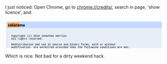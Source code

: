 <!--
.. title: Google Chrome Credit
.. slug: google-chrome-credit
.. date: 2016-01-20 23:10:47-06:00
.. tags: Geek,Software,Linux-dev
.. category: Geek
.. link: 
.. description: 
.. type: text
-->


I just noticed: Open Chrome, go to <chrome://credits/>, search in page,
'show licence', and:

[![chrome-credit](/files/2016/01/chrome-credit.png)](/files/2016/01/chrome-credit.png)

Which is nice. Not bad for a dirty weekend hack.